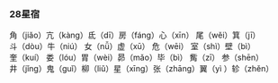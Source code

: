### 28星宿  

角（jiǎo）亢（kàng）氐（dī）房（fáng）心（xīn） 尾（wěi）箕（jī）  
斗（dòu）牛（niú） 女（nǚ）虚（xū） 危（wēi） 室（shì）壁（bì）  
奎（kuí） 娄（lóu）胃（wèi）昴（mǎo）毕（bì）  觜（zī） 参（shēn）  
井（jǐng）鬼（guǐ）柳（liǔ）星（xīng）张（zhāng）翼（yì ）轸（zhěn）  
